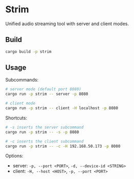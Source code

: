 # Strim

Unified audio streaming tool with server and client modes.

## Build

```bash
cargo build -p strim
```

## Usage

Subcommands:

```bash
# server mode (default port 8080)
cargo run -p strim -- server -p 8080

# client mode
cargo run -p strim -- client -H localhost -p 8080
```

Shortcuts:

```bash
# -s inserts the server subcommand
cargo run -p strim -- -s -p 8080

# -c inserts the client subcommand
cargo run -p strim -- -c -H 192.168.50.173 -p 8080
```

Options:
- server: `-p, --port <PORT>`, `-d, --device-id <STRING>`
- client: `-H, --host <HOST>`, `-p, --port <PORT>`
